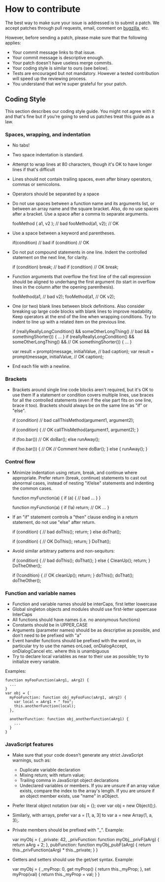 How to contribute
=================

The best way to make sure your issue is addressed is to submit a
patch. We accept patches through pull requests, email, comment on
[bugzilla](https://bugzilla.mozilla.org/buglist.cgi?product=Talkilla&component=General&resolution=---),
etc.

However, before sending a patch, please make sure that the following
applies:

* Your commit message links to that issue.
* Your commit message is descriptive enough.
* Your patch doesn't have useless merge commits.
* Your coding style is similar to ours (see below).
* Tests are encouraged but not mandatory. However a tested
  contribution will speed up the reviewing process.
* You understand that we're super grateful for your patch.

Coding Style
------------

This section describes our coding style guide. You might not agree
with it and that's fine but if you're going to send us patches treat
this guide as a law.

### Spaces, wrapping, and indentation

- No tabs!
- Two space indentation is standard.
- Attempt to wrap lines at 80 characters, though it's OK to have
  longer lines if that's difficult
- Lines should not contain trailing spaces, even after binary
  operators, commas or semicolons.
- Operators should be separated by a space
- Do not use spaces between a function name and its arguments list, or
  between an array name and the square bracket. Also, do no use spaces
  after a bracket. Use a space after a comma to separate arguments.

    fooMethod ( a1, v2 ); // bad
    fooMethod(a1, v2);    // OK

- Use a space between a keyword and parentheses.

    if(condition)             // bad
    if (condition)            // OK

- Do not put compound statements in one line. Indent the controlled
  statement on the next line, for clarity.

    if (condition) break;     // bad
    if (condition)            // OK
      break;

- Function arguments that overflow the first line of the call
  expression should be aligned to underhang the first argument (to
  start in overflow lines in the column after the opening
  parenthesis).

    fooMethod(a1,         // bad
        v2);
    fooMethod(a1,         // OK
              v2);

- One (or two) blank lines between block definitions. Also consider
  breaking up large code blocks with blank lines to improve
  readability.  Keep operators at the end of the line when wrapping
  conditions. Try to indent to line up with a related item on the
  previous line.

    if (reallyReallyLongCondition() && someOtherLongThing()     // bad
      && somethingShorter()) {
      ...
    }
    if (reallyReallyLongCondition() && someOtherLongThing() &&  // OK
        somethingShorter()) {
      ...
    }


    var result = prompt(message, initialValue,   // bad
      caption);
    var result = prompt(message, initialValue,   // OK
                        caption);

- End each file with a newline.

### Brackets

- Brackets around single line code blocks aren't required, but it's OK
  to use them If a statement or condition covers multiple lines, use
  braces for all the controlled statements (even if the else part fits
  on one line, brace it too). Brackets should always be on the same
  line as "if" or "else".

    if (condition)            // bad
      callThisMethod(argument1,
                     argument2);

    if (condition) {          // OK
      callThisMethod(argument1,
                     argument2);
    }

    if (foo.bar())         // OK
      doBar();
    else
      runAway();

    if (foo.bar()) {       // OK
      // Comment here
      doBar();
    } else {
      runAway();
    }

### Control flow

- Minimize indentation using return, break, and continue where
  appropriate. Prefer return (break, continue) statements to cast out
  abnormal cases, instead of nesting "if/else" statements and
  indenting the common cases.

    function myFunction(a) {
      if (a) {              // bad
        ...
      }
    }

    function myFunction(a) {
      if (!a)
        return;             // OK
      ...
    }

- If an "if" statement controls a "then" clause ending in a return
  statement, do not use "else" after return.

    if (condition) {          // bad
      doThis();
      return;
    } else
      doThat();

    if (condition) {          // OK
      DoThis();
      return;
    }
    DoThat();

- Avoid similar arbitrary patterns and non-sequiturs:

    if (condition) {          // bad
      doThis();
      doThat();
    } else {
      CleanUp();
      return;
    }
    DoTheOther();

    if (!condition) {         // OK
      cleanUp();
      return;
    }
    doThis();
    doThat();
    doTheOther();

### Function and variable names

- Function and variable names should be interCaps, first letter lowercase
- Global singleton objects and modules should use first-letter uppercase InterCaps
- All functions should have names (i.e. no anonymous functions)
- Constants should be in UPPER_CASE
- Arguments (parameter names) should be as descriptive as possible,
  and don't need to be prefixed with "a"
- Event handler functions should be prefixed with the word on, in
  particular try to use the names onLoad, onDialogAccept,
  onDialogCancel etc. where this is unambiguous
- Try to declare local variables as near to their use as possible; try
  to initialize every variable.

Examples:

    function myFooFunction(aArg1, aArg2) {
      ...
    }
    var obj = {
      myFooFunction: function obj_myFooFunc(aArg1, aArg2) {
        var local = aArg1 + " foo";
        this.anotherFunction(local);
      },

      anotherFunction: function obj_anotherFunction(aArg1) {
        ...
      }
    }

### JavaScript features

- Make sure that your code doesn't generate any strict JavaScript
  warnings, such as:
    - Duplicate variable declaration
    - Mixing return; with return value;
    - Trailing comma in JavaScript object declarations
    - Undeclared variables or members. If you are unsure if an array
      value exists, compare the index to the array's length. If you
      are unsure if an object member exists, use "name" in aObject.
- Prefer literal object notation (var obj = {}; over var obj = new
  Object();).
- Similarly, with arrays, prefer var a = [1, a, 3] to var a = new
  Array(1, a, 3);.
- Private members should be prefixed with "_". Example:

    var myObj = {
      _private: 42,
      _privFunction: function myObj__privF(aArg) {
        return aArg + 2;
      },
      pubFunction: function myObj_pubF(aArg) {
        return this._privFunction(aArg) * this._private;
      }
    }

- Getters and setters should use the get/set syntax. Example:

    var myObj = {
      _myProp: 0,
      get myProp() {
        return this._myProp;
      },
      set myProp(val) {
        return this._myProp = val;
      }
    }

